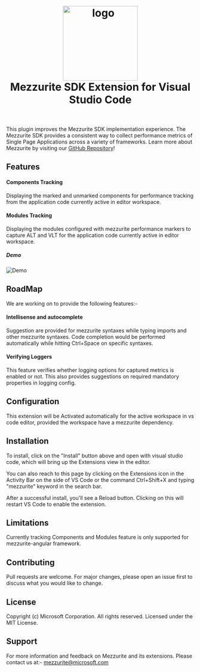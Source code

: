 <h1 align="center">
  <br>
    <img src="https://github.com/Microsoft/vscode-mezzurite/blob/master/icon.png?raw=true" alt="logo" width="200">
  <br>
  Mezzurite SDK Extension for Visual Studio Code
  <br>
  <br>
</h1>

This plugin improves the Mezzurite SDK implementation experience.  The Mezzurite SDK provides a consistent way to collect performance metrics of Single Page Applications across a variety of frameworks. Learn more about Mezzurite by visiting our [GitHub Repository](https://github.com/Microsoft/Mezzurite)!

## Features
 
 #### Components Tracking
 Displaying the marked and unmarked components for performance tracking from the application code currently active in editor workspace.

 ####  Modules Tracking
 Displaying the modules configured with mezzurite performance markers to capture ALT and VLT for the application code currently active in editor workspace.

 ##### Demo
 ![Demo](https://github.com/Microsoft/vscode-mezzurite/blob/master/resources/demo.gif?raw=true)
 
## RoadMap
We are working on to provide the following features:-
 
 #### Intellisense and autocomplete
 Suggestion are provided for mezzurite syntaxes while typing imports and other mezzurite syntaxes. Code completion would be performed automatically while hitting Ctrl+Space on specific syntaxes.
 
 #### Verifying Loggers
 This feature verifies whether logging options for captured metrics is enabled or not. This also provides suggestions on required mandatory properties in logging config.


## Configuration

This extension will be Activated automatically for the active workspace in vs code editor, provided the workspace have a mezzurite dependency.

## Installation

To install, click on the "Install" button above and open with visual studio code, which will bring up the Extensions view in the editor.

You can also reach to this page by clicking on the Extensions icon in the Activity Bar on the side of VS Code or the command Ctrl+Shift+X and typing "mezzurite" keyword in the search bar.

After a successful install, you'll see a Reload button. Clicking on this will restart VS Code to enable the extension.

## Limitations
Currently tracking Components and Modules feature is only supported for mezzurite-angular framework.

## Contributing

Pull requests are welcome. For major changes, please open an issue first to discuss what you would like to change.

## License

Copyright (c) Microsoft Corporation. All rights reserved. Licensed under the MIT License.

## Support

For more information and feedback on Mezzurite and its extensions. Please contact us at:- [mezzurite@microsoft.com](mailto:mezzurite@microsoft.com)

